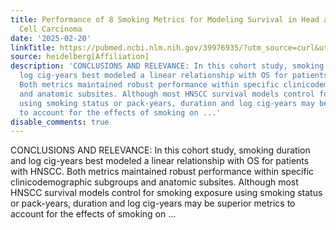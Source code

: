 ```yaml
---
title: Performance of 8 Smoking Metrics for Modeling Survival in Head and Neck Squamous
  Cell Carcinoma
date: '2025-02-20'
linkTitle: https://pubmed.ncbi.nlm.nih.gov/39976935/?utm_source=curl&utm_medium=rss&utm_campaign=pubmed-2&utm_content=1FakS-2QOkCT8HsMOQP1bCRQ4YzyumYOmxmF0moLsQ3dFB1E9V&fc=20220326224207&ff=20250220170953&v=2.18.0.post9+e462414
source: heidelberg[Affiliation]
description: 'CONCLUSIONS AND RELEVANCE: In this cohort study, smoking duration and
  log cig-years best modeled a linear relationship with OS for patients with HNSCC.
  Both metrics maintained robust performance within specific clinicodemographic subgroups
  and anatomic subsites. Although most HNSCC survival models control for smoking exposure
  using smoking status or pack-years, duration and log cig-years may be superior metrics
  to account for the effects of smoking on ...'
disable_comments: true
---
```

CONCLUSIONS AND RELEVANCE: In this cohort study, smoking duration and log cig-years best modeled a linear relationship with OS for patients with HNSCC. Both metrics maintained robust performance within specific clinicodemographic subgroups and anatomic subsites. Although most HNSCC survival models control for smoking exposure using smoking status or pack-years, duration and log cig-years may be superior metrics to account for the effects of smoking on ...